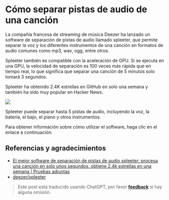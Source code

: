 # Cómo separar pistas de audio de una canción

La compañía francesa de streaming de música Deezer ha lanzado un software de separación de pistas de audio llamado spleeter, que permite separar la voz y los diferentes instrumentos de una canción en formatos de audio comunes como mp3, wav, ogg, entre otros.

Spleeter también es compatible con la aceleración de GPU. Si se ejecuta en una GPU, la velocidad de separación es 100 veces más rápida que en tiempo real, lo que significa que separar una canción de 5 minutos solo tomará 3 segundos.

Spleeter ha obtenido 2.4K estrellas en GitHub en solo una semana y también ha sido muy popular en Hacker News.

![](https://f004.backblazeb2.com/file/wiki-media/img/20200226183140.png)

Spleeter puede separar hasta 5 pistas de audio, incluyendo la voz, la batería, el bajo, el piano y otros instrumentos.

Para obtener información sobre cómo utilizar el software, haga clic en el enlace a continuación.

## Referencias y agradecimientos

- [El mejor software de separación de pistas de audio spleeter: procesa una canción en solo unos segundos, obtiene 2.4k estrellas en una semana | Pruebas adjuntas](https://mp.weixin.qq.com/s?__biz=MzIzNjc1NzUzMw==&mid=2247532681&idx=3&sn=c7bc26f0213fa0312a786fa2fd465f5b&chksm=e8d0f7fbdfa77eed70625a42c2ad800574fe301952a444cb3dd35673e53ea3e752e8bf49c2ba&mpshare=1&scene=1&srcid=0226sB3EJ9huMA0id2uBucus&sharer_sharetime=1582712814438&sharer_shareid=57baeb2b96d0cff9b17ac2c15b36602b&key=978925f044652b73b66c4df54323f27d8f5109365d82bdd9f7e6d4a616679c8d9e6375c8c749d7439727c84f8725549aa2e6f5ec7d67f9d0f997654aaa3fb044d7fdc7f1e5ce534ca1f5e79222d48b3e&ascene=1&uin=MTk5MDUwOTA0Mg%3D%3D&devicetype=Windows+10&version=62080079&lang=zh_CN&exportkey=AwWV8jvw4L2hSmy%2BVK7JL7k%3D&pass_ticket=%2B%2Fs5mqUBkUbYMJV1cZ6LLdT4rpwnoGiQAvz1QyQpMhfrKWb9GbpDgnop6Filiqkd)
- [deezer/spleeter](https://github.com/deezer/spleeter)

> Este post está traducido usando ChatGPT, por favor [**feedback**](https://github.com/linyuxuanlin/Wiki_MkDocs/issues/new) si hay alguna omisión.